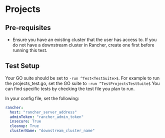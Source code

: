 # Projects

## Pre-requisites

- Ensure you have an existing cluster that the user has access to. If you do not have a downstream cluster in Rancher, create one first before running this test.

## Test Setup

Your GO suite should be set to `-run ^Test<TestSuite>$`. For example to run the projects_test.go, set the GO suite to `-run ^TestProjectsTestSuite$` You can find specific tests by checking the test file you plan to run.

In your config file, set the following:

```yaml
rancher: 
  host: "rancher_server_address"
  adminToken: "rancher_admin_token"
  insecure: True
  cleanup: True
  clusterName: "downstream_cluster_name"
```
